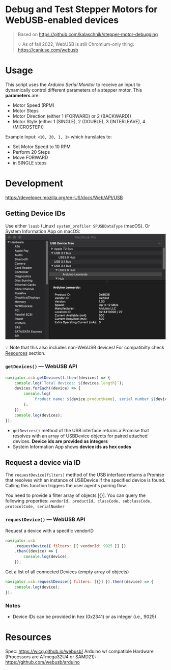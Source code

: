 # Debug and Test Stepper Motors for WebUSB-enabled devices

> Based on https://github.com/kalaschnik/stepper-motor-debugging
>
> 💡 As of fall 2022, WebUSB is still Chromium-only thing: https://caniuse.com/webusb

# Usage

This script uses the _Arduino Serial Monitor_ to receive an input to dynamically control different parameters of a stepper motor. This **parameters** are:

- Motor Speed (RPM)
- Motor Steps
- Motor Direction (either 1 (FORWARD) or 2 (BACKWARD))
- Motor Style (either 1 (SINGLE), 2 (DOUBLE), 3 (INTERLEAVE), 4 (MICROSTEP))

Example Input: `<10, 20, 1, 1>` which translates to:

- Set Motor Speed to 10 RPM
- Perform 20 Steps
- Move FORWARD
- in SINGLE steps

# Development

https://developer.mozilla.org/en-US/docs/Web/API/USB

## Getting Device IDs

Use either `lsusb` (Linux) `system_profiler SPUSBDataType` (macOS). Or System Information App on macOS:
![](docs/system-information.png)

💡 Note that this also includes non-WebUSB devices! For compatibilty check [Resources](#resources) section.

### `getDevices()` — WebUSB API

```js
navigator.usb.getDevices().then((devices) => {
	console.log(`Total devices: ${devices.length}`);
	devices.forEach((device) => {
		console.log(
			`Product name: ${device.productName}, serial number ${device.serialNumber}`
		);
	});
	console.log(devices);
});
```

- `getDevices()` method of the USB interface returns a Promise that resolves with an array of USBDevice objects for paired attached devices. **Device ids are provided as integers**
- System Information App shows **device ids as hex codes**

## Request a device via ID

The `requestDevice(filters)` method of the USB interface returns a Promise that resolves with an instance of USBDevice if the specified device is found. Calling this function triggers the user agent's pairing flow.

You need to provide a filter array of objects [{}]. You can query the following properties: `vendorId, productId, classCode, subclassCode, protocolCode, serialNumber`

### `requestDevice()` — WebUSB API

Request a device with a specific vendorID

```js
navigator.usb
	.requestDevice({ filters: [{ vendorId: 9025 }] })
	.then((device) => {
		console.log(device);
	});
```

Get a list of all connected Devices (empty array of objects)

```js
navigator.usb.requestDevice({ filters: [{}] }).then((device) => {
	console.log(device);
});
```

### Notes

- Device IDs can be provided in hex (0x2341) or as integer (i.e., 9025)

# Resources

Spec: https://wicg.github.io/webusb/
Arduino w/ compatible Hardware (Processors are ATmega32U4 or SAMD21): - https://github.com/webusb/arduino
